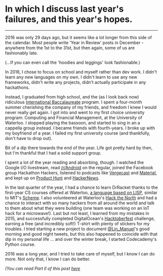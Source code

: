 # In which I discuss last year's failures, and this year's hopes.

------------------------------------------------

2016 was only 29 days ago, but it seems like a lot longer from this side of the calendar. Most people write 'Year in Review' posts in December - anywhere from the 1st to the 31st, but then again, some of us are fashionably late.

(...If you can even call the 'hoodies and leggings' look fashionable.)

[//]: # (Arguably, January 29 is actually the second day of the Lunar New Year in 2017, so I am *technically* not late at all.)

In 2016, I chose to focus on school and myself rather than dev work. I didn't learn any new languages on my own. I didn't learn to use any new frameworks, didn't write any projects, didn't actually participate in any hackathons.

Instead, I graduated from high school, and the (as I look back now) ridiculous [International Baccalaureate](http://en.wikipedia.org/wiki/International_Baccalaureate) program. I spent a four-month summer cherishing the company of my friends, and freedom I knew I would never really get again. I got into and went to my first choice university program: Computing and Financial Management, at the University of Waterloo. I stopped playing the bassoon, and started to sing in an a cappella group instead. I became friends with fourth-years. I broke up with my boyfriend of a year. I failed my first university course (and thankfully, don't have to drop out).

Bit of a dip there towards the end of the year. Life got pretty hard by then, but I'm thankful that I had a solid support group.

I spent a lot of the year reading and absorbing, though. I watched the Google I/O livestream, read [/r/Android](http://reddit.com/r/Android) on the regular, joined the Facebook group Hackathon Hackers, listened to podcasts like [Vergecast](http://www.theverge.com/the-vergecast) and [Material](https://www.relay.fm/material), and kept up on [Product Hunt](http://producthunt.com) and [HackerNews](https://news.ycombinator.com/).

In the last quarter of the year, I had a chance to learn DrRacket thanks to the first-year CS courses offered at Waterloo, [a language based on LISP](https://en.wikipedia.org/wiki/Racket_(programming_language)), similar to MIT's [Scheme](https://en.wikipedia.org/wiki/Scheme_(programming_language)). I also volunteered at Waterloo's [Hack the North](https://hackthenorth.com) and had a chance to interact with so many hackers from all around the world and talk to them about what they were building (one team was working on an IoT hack for a microwave!). Last but not least, I learned from my mistakes in 2015, and successfully completed DigitalOcean's [Hacktoberfest](https://hacktoberfest.digitalocean.com/) challenge, earning a free (and incredibly soft!) T-shirt with plenty of stickers for my troubles. I tried starting a new project to document [@Lin_Manuel](https://twitter.com/Lin_Manuel)'s good morning and good night tweets, but this also happened to coincide with that dip in my personal life ... and over the winter break, I started Codecademy's Python course.

2016 was a long year, and I tried to take care of myself, but I know I can do more. Not only that, I know I can do better.

*(You can read Part II of this post [here](/2017/01/29/A-Look-to-the-Future-(Part-II)/.)*
